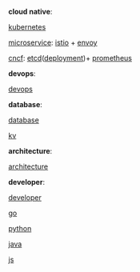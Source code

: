 __cloud native__:

[kubernetes](/topic/k8s/k8s)

[microservice](/topic/microservice/istio/istio.md): [istio](/topic/microservice/istio/istio.md) + [envoy](/topic/microservice/envoy/envoy.md)

[cncf](/topic/cncf/cncf.md): [etcd](/topic/cncf/etcd/etcd.md)([deployment](/topic/cncf/etcd/etcd-deployment.md))+ [prometheus](/topic/cncf/envoy/prometheus.md)

__devops__:

[devops](/topic/devops/devops.md)

__database__:

[database](/topic/database/database.md)

[kv](/topic/kv/kv.md)

__architecture__:

[architecture](/topic/architecture/architecture.md)

__developer__:

[developer](/topic/developer/developer.md)

[go](/topic/go/go.md)

[python](/topic/python/python.md)

[java](/topic/java/java.md)

[js](/topic/js/js.md)
